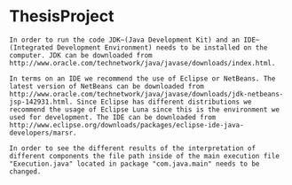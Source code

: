 # ThesisProject
	In order to run the code JDK~(Java Development Kit) and an IDE~(Integrated Development Environment) needs to be installed on the computer. JDK can be downloaded from http://www.oracle.com/technetwork/java/javase/downloads/index.html. 
	
	In terms on an IDE we recommend the use of Eclipse or NetBeans. The latest version of NetBeans can be downloaded from http://www.oracle.com/technetwork/java/javase/downloads/jdk-netbeans-jsp-142931.html. Since Eclipse has different distributions we recommend the usage of Eclipse Luna since this is the environment we used for development. The IDE can be downloaded from http://www.eclipse.org/downloads/packages/eclipse-ide-java-developers/marsr. 
	
	In order to see the different results of the interpretation of different components the file path inside of the main execution file "Execution.java" located in package "com.java.main" needs to be changed. 

